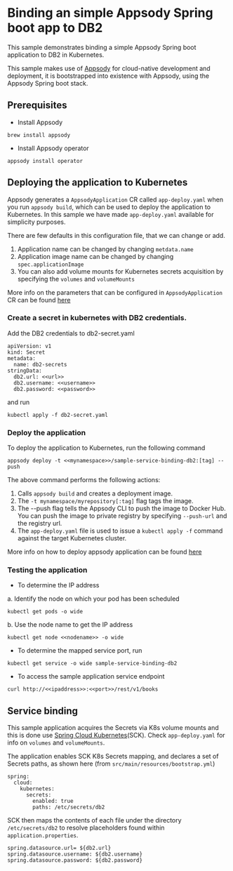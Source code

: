 # Binding an simple Appsody Spring boot app to DB2

This sample demonstrates binding a simple Appsody Spring boot application to DB2 in Kubernetes.

This sample makes use of [Appsody](https://appsody.dev) for cloud-native development and deployment, it is bootstrapped into existence with Appsody, using the Appsody Spring boot stack.

## Prerequisites

* Install Appsody

```
brew install appsody
```

* Install Appsody operator

```
appsody install operator
```

## Deploying the application to Kubernetes

Appsody generates a `AppsodyApplication` CR called `app-deploy.yaml` when you run `appsody build`, which can be used to deploy the application to Kubernetes. In this sample we have made `app-deploy.yaml` available for simplicity purposes.

There are few defaults in this configuration file, that we can change or add.
1. Application name can be changed by changing `metdata.name`
2. Application image name can be changed by changing `spec.applicationImage`
3. You can also add volume mounts for Kubernetes secrets acquisition by specifying the `volumes` and `volumeMounts`

More info on the parameters that can be configured in `AppsodyApplication` CR can be found [here](https://github.com/appsody/appsody-operator/blob/master/doc/user-guide.md#configuration)

### Create a secret in kubernetes with DB2 credentials.

Add the DB2 credentials to db2-secret.yaml 

```
apiVersion: v1
kind: Secret
metadata:
  name: db2-secrets
stringData:
  db2.url: <<url>>
  db2.username: <<username>>
  db2.password: <<password>>
```

and run

```
kubectl apply -f db2-secret.yaml
```

### Deploy the application

To deploy the application to Kubernetes, run the following command

```
appsody deploy -t <<mynamespace>>/sample-service-binding-db2:[tag] --push
```

The above command performs the following actions:
1. Calls `appsody build` and creates a deployment image.
2. The `-t mynamespace/myrepository[:tag]` flag tags the image.
3. The --push flag tells the Appsody CLI to push the image to Docker Hub. You can push the image to private registry by specifying `--push-url` and the registry url.
4. The `app-deploy.yaml` file is used to issue a `kubectl apply -f` command against the target Kubernetes cluster.

More info on how to deploy appsody application can be found [here](https://appsody.dev/docs/using-appsody/building-and-deploying)

### Testing the application

* To determine the IP address

a. Identify the node on which your pod has been scheduled

```
kubectl get pods -o wide
```
	
b. Use the node name to get the IP address

```
kubectl get node <<nodename>> -o wide
```

* To determine the mapped service port, run

```
kubectl get service -o wide sample-service-binding-db2
```

* To access the sample application service endpoint

```
curl http://<<ipaddress>>:<<port>>/rest/v1/books
```

## Service binding

This sample application acquires the Secrets via K8s volume mounts and this is done use [Spring Cloud Kubernetes](https://spring.io/projects/spring-cloud-kubernetes)(SCK). Check `app-deploy.yaml` for info on `volumes` and `volumeMounts`.

The application enables SCK K8s Secrets mapping, and declares a set of Secrets paths, as shown here (from `src/main/resources/bootstrap.yml`)

```
spring:
  cloud:
    kubernetes:
      secrets:
        enabled: true
        paths: /etc/secrets/db2
```

SCK then maps the contents of each file under the directory `/etc/secrets/db2` to resolve placeholders found within `application.properties`.

```
spring.datasource.url= ${db2.url}
spring.datasource.username: ${db2.username}
spring.datasource.password: ${db2.password}
```



